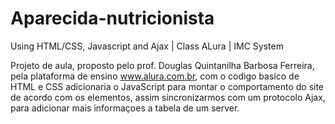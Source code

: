 # Aparecida-nutricionista
Using HTML/CSS, Javascript and Ajax | Class ALura | IMC System

Projeto de aula, proposto pelo prof. Douglas Quintanilha Barbosa Ferreira, pela plataforma de ensino www.alura.com.br,
com o codigo basico de HTML e CSS adicionaria o JavaScript para montar o comportamento do site de acordo com os elementos,
assim sincronizarmos com um protocolo Ajax, para adicionar mais informaçoes a tabela de um server.
